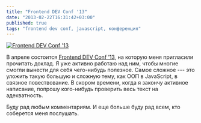 ```yaml
---
title: "Frontend DEV Conf '13"
date: "2013-02-22T16:31:42+03:00"
published: true
tags: "frontend dev conf, javascript, конференция"
---
```


[![](http://a51056ce8d9b948fb69e-8de36eb37b2366f5a76a776c3dee0b32.r42.cf1.rackcdn.com/frontenddevconf.png "Frontend DEV Conf '13")](http://www.frontendconf.by)

В апреле состоится [Frontend DEV Conf ’13](http://www.frontendconf.by), на которую меня пригласили прочитать доклад. Я уже активно работаю над ним, чтобы многие смогли вынести для себя чего-нибудь полезное. Самое сложное --- это уложить такую большую и сложную тему, как ООП в JavaScript, в связное повествование. В скором времени, когда я закончу активное написание, попрошу кого-нибудь проверить весь текст на адекватность.

Буду рад любым комментариям. И еще больше буду рад всем, кто соберется меня послушать.
